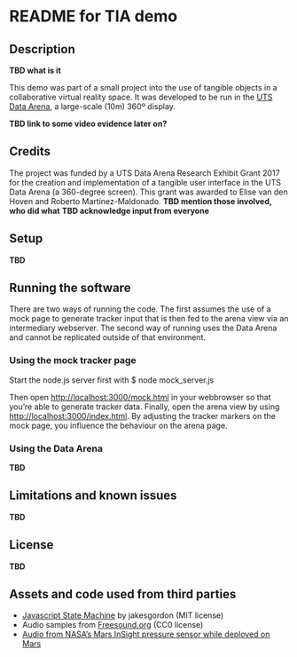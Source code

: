 # README for TIA demo

## Description
**TBD what is it**

This demo was part of a small project into the use of tangible objects in a collaborative virtual reality space. It was developed to be run in the [UTS Data Arena][1], a large-scale (10m) 360º display.

**TBD link to some video evidence later on?**

## Credits
The project was funded by a UTS Data Arena Research Exhibit Grant 2017 for the creation and implementation of a tangible user interface in the UTS Data Arena (a 360-degree screen). This grant was awarded to Elise van den Hoven and Roberto Martinez-Maldonado.
**TBD mention those involved, who did what**
**TBD acknowledge input from everyone**

## Setup
**TBD**

## Running the software
There are two ways of running the code. The first assumes the use of a mock page to generate tracker input that is then fed to the arena view via an intermediary webserver. The second way of running uses the Data Arena and cannot be replicated outside of that environment.

### Using the mock tracker page
Start the node.js server first with
	$ node mock_server.js

Then open [http://localhost:3000/mock.html][2] in your webbrowser so that you’re able to generate tracker data. Finally, open the arena view by using [http://localhost:3000/index.html][3]. By adjusting the tracker markers on the mock page, you influence the behaviour on the arena page.

### Using the Data Arena
**TBD**

## Limitations and known issues
**TBD**

## License
**TBD**

## Assets and code used from third parties
- [Javascript State Machine][4] by jakesgordon (MIT license)
- Audio samples from [Freesound.org][5] (CC0 license)
- [Audio from NASA’s Mars InSight pressure sensor while deployed on Mars][6]

[1]:	https://www.uts.edu.au/partners-and-community/data-arena/overview
[2]:	http://localhost:3000/mock.html
[3]:	http://localhost:3000/index.html
[4]:	https://github.com/jakesgordon/javascript-state-machine
[5]:	https://freesound.org/
[6]:	https://www.nasa.gov/connect/sounds/index.html